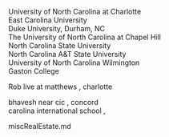 





University of North Carolina at Charlotte   
East Carolina University   
Duke University, Durham, NC    
The University of North Carolina at Chapel Hill    
North Carolina State University    
North Carolina A&T State University    
University of North Carolina Wilmington    
Gaston College    

Rob live at matthews  , charlotte   

bhavesh near cic , concord    
carolina international school ,    

miscRealEstate.md    







